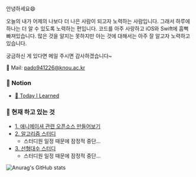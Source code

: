 안녕하세요😄

오늘의 내가 어제의 나보다 더 나은 사람이 되고자 노력하는 사람입니다. 그래서 하루에 하나는 더 알 수 있도록 노력하는 편입니다.
코드를 아주 사랑하고 iOS와 Swift에 흠뻑 빠져있습니다. 많은 것을 알지는 못하지만 아는 것에 대해서는 아주 잘 알고자 노력하고 있습니다.

궁금하신 게 있다면 메일 주시면 감사하겠습니다~

📮 Mail: pado941226@knou.ac.kr


### 📝 Notion
  * [🤔 Today I Learned](https://soo941226.notion.site/b62a97ca26ff49d4bade5febcb2cd7ac?v=18935fc8c4594f38bfd83c87c92e0e8d)

### 👊 현재 하고 있는 것
  * [1. 애니메이셔 관련 오픈소스 만들어보기](https://github.com/soo941226/VEM)
  * [2. 알고리즘 스터디](https://github.com/ictechgy/AlgorithmStudy)
    * 스터디원 일정 때문에 잠정적 중단...
  * [3. 선형대수 스터디](https://github.com/Ldoy/Math)
    * 스터디원 일정 때문에 잠정적 중단...


![Anurag's GitHub stats](https://github-readme-stats.vercel.app/api?username=soo941226&show_icons=true&theme=nord)

<!--
**soo941226/soo941226** is a ✨ _special_ ✨ repository because its `README.md` (this file) appears on your GitHub profile.

Here are some ideas to get you started:

- 🔭 I’m currently working on ...
- 🌱 I’m currently learning ...
- 👯 I’m looking to collaborate on ...
- 🤔 I’m looking for help with ...
- 💬 Ask me about ...
- 📫 How to reach me: ...
- 😄 Pronouns: ...
- ⚡ Fun fact: ...
-->
